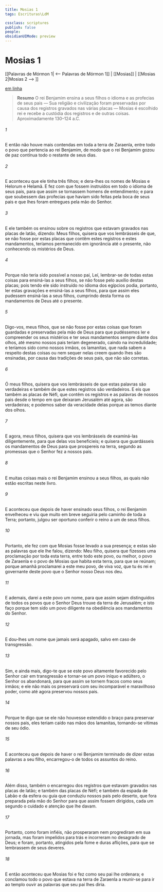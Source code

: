 ```yaml
---
title: Mosias 1
tags: Escrituras\LdM

cssclass: scriptures
publish: false
people:
obsidianUIMode: preview
---
```


# Mosias 1
[[Palavras de Mórmon 1| <-- Palavras de Mórmon 1]] | [[Mosias]] | [[Mosias 2|Mosias 2 --> ]]

[em linha](https://churchofjesuschrist.org/study/scriptures/bofm/mosiah/1?lang=por)

> __Resumo__
O rei Benjamim ensina a seus filhos o idioma e as profecias de seus pais — Sua religião e civilização foram preservadas por causa dos registros gravados nas várias placas — Mosias é escolhido rei e recebe a custódia dos registros e de outras coisas. Aproximadamente 130–124 a.C.

###### 1 
E então não houve mais contendas em toda a terra de Zaraenla, entre todo o povo que pertencia ao rei Benjamim, de modo que o rei Benjamim gozou de paz contínua todo o restante de seus dias.

###### 2 
E aconteceu que ele tinha três filhos; e dera-lhes os nomes de Mosias e Helorum e Helamã. E fez com que fossem instruídos em todo o idioma de seus pais, para que assim se tornassem homens de entendimento; e para que soubessem das profecias que haviam sido feitas pela boca de seus pais e que lhes foram entregues pela mão do Senhor.

###### 3 
E ele também os ensinou sobre os registros que estavam gravados nas placas de latão, dizendo: Meus filhos, quisera que vos lembrásseis de que, se não fosse por estas placas que contêm estes registros e estes mandamentos, teríamos permanecido em ignorância até o presente, não conhecendo os mistérios de Deus.

###### 4 
Porque não teria sido possível a nosso pai, Leí, lembrar-se de todas estas coisas para ensiná-las a seus filhos, se não fosse pelo auxílio destas placas; pois tendo ele sido instruído no idioma dos egípcios podia, portanto, ler estas gravações e ensiná-las a seus filhos, para que assim eles pudessem ensiná-las a seus filhos, cumprindo desta forma os mandamentos de Deus até o presente.

###### 5 
Digo-vos, meus filhos, que se não fosse por estas coisas que foram guardadas e preservadas pela mão de Deus para que pudéssemos ler e compreender os seus mistérios e ter seus mandamentos sempre diante dos olhos, até mesmo nossos pais teriam degenerado, caindo na incredulidade; e teríamos sido como nossos irmãos, os lamanitas, que nada sabem a respeito destas coisas ou nem sequer nelas creem quando lhes são ensinadas, por causa das tradições de seus pais, que não são corretas.

###### 6 
Ó meus filhos, quisera que vos lembrásseis de que estas palavras são verdadeiras e também de que estes registros são verdadeiros. E eis que também as placas de Néfi, que contêm os registros e as palavras de nossos pais desde o tempo em que deixaram Jerusalém até agora, são verdadeiras; e podemos saber da veracidade delas porque as temos diante dos olhos.

###### 7 
E agora, meus filhos, quisera que vos lembrásseis de examiná-las diligentemente, para que delas vos beneficieis; e quisera que guardásseis os mandamentos de Deus para que prospereis na terra, segundo as promessas que o Senhor fez a nossos pais.

###### 8 
E muitas coisas mais o rei Benjamim ensinou a seus filhos, as quais não estão escritas neste livro.

###### 9 
E aconteceu que depois de haver ensinado seus filhos, o rei Benjamim envelheceu e viu que muito em breve seguiria pelo caminho de toda a Terra; portanto, julgou ser oportuno conferir o reino a um de seus filhos.

###### 10 
Portanto, ele fez com que Mosias fosse levado a sua presença; e estas são as palavras que ele lhe falou, dizendo: Meu filho, quisera que fizesses uma proclamação por toda esta terra, entre todo este povo, ou melhor, o povo de Zaraenla e o povo de Mosias que habita esta terra, para que se reúnam; porque amanhã proclamarei a este meu povo, de viva voz, que tu és rei e governante deste povo que o Senhor nosso Deus nos deu.

###### 11 
E ademais, darei a este povo um nome, para que assim sejam distinguidos de todos os povos que o Senhor Deus trouxe da terra de Jerusalém; e isto faço porque tem sido um povo diligente na obediência aos mandamentos do Senhor.

###### 12 
E dou-lhes um nome que jamais será apagado, salvo em caso de transgressão.

###### 13 
Sim, e ainda mais, digo-te que se este povo altamente favorecido pelo Senhor cair em transgressão e tornar-se um povo iníquo e adúltero, o Senhor os abandonará, para que assim se tornem fracos como seus irmãos; e ele não mais os preservará com seu incomparável e maravilhoso poder, como até agora preservou nossos pais.

###### 14 
Porque te digo que se ele não houvesse estendido o braço para preservar nossos pais, eles teriam caído nas mãos dos lamanitas, tornando-se vítimas de seu ódio.

###### 15 
E aconteceu que depois de haver o rei Benjamim terminado de dizer estas palavras a seu filho, encarregou-o de todos os assuntos do reino.

###### 16 
Além disso, também o encarregou dos registros que estavam gravados nas placas de latão; e também das placas de Néfi; e também da espada de Labão e da esfera ou guia que conduziu nossos pais pelo deserto, que fora preparada pela mão do Senhor para que assim fossem dirigidos, cada um segundo o cuidado e atenção que lhe davam.

###### 17 
Portanto, como foram infiéis, não prosperaram nem progrediram em sua jornada, mas foram impelidos para trás e incorreram no desagrado de Deus; e foram, portanto, atingidos pela fome e duras aflições, para que se lembrassem de seus deveres.

###### 18 
E então aconteceu que Mosias foi e fez como seu pai lhe ordenara; e conclamou todo o povo que estava na terra de Zaraenla a reunir-se para ir ao templo ouvir as palavras que seu pai lhes diria.

